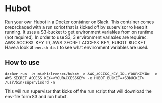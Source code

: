 # Hubot

Run your own Hubot in a Docker container on Slack. This container comes prepackaged with a run script that is kicked off by supervisor to keep it running. It uses a S3-bucket to get environment variables from on runtime (not required). 
In order to use S3, 3 environment variables are required: AWS_ACCESS_KEY_ID, AWS_SECRET_ACCESS_KEY, HUBOT_BUCKET. 
Have a look at `env.sh.dist` to see what environment variables are used.

## How to use
`docker run -it michielrensen/hubot -e AWS_ACCESS_KEY_ID=<YOURKEYID> -e AWS_SECRET_ACCESS_KEY=<YOURACCESSKEY> -e HUBOT_BUCKET=<S3BUCKET> /usr/bin/supervisord -n `

This will run supervisor that kicks off the run script that will download the env-file form S3 and run hubot.